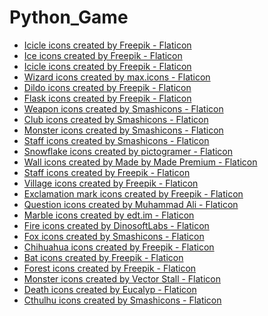 # Python_Game
<ul>
<li> <a href="https://www.flaticon.com/free-icons/icicle" title="icicle icons">Icicle icons created by Freepik - Flaticon</a> </li>
<li> <a href="https://www.flaticon.com/free-icons/ice" title="ice icons">Ice icons created by Freepik - Flaticon</a> </li>
<li> <a href="https://www.flaticon.com/free-icons/icicle" title="icicle icons">Icicle icons created by Freepik - Flaticon</a> </li>
<li> <a href="https://www.flaticon.com/free-icons/wizard" title="wizard icons">Wizard icons created by max.icons - Flaticon</a> </li>
<li> <a href="https://www.flaticon.com/free-icons/dildo" title="dildo icons">Dildo icons created by Freepik - Flaticon</a> </li>
<li> <a href="https://www.flaticon.com/free-icons/flask" title="flask icons">Flask icons created by Freepik - Flaticon</a> </li>
<li> <a href="https://www.flaticon.com/free-icons/weapon" title="weapon icons">Weapon icons created by Smashicons - Flaticon</a> </li>
<li> <a href="https://www.flaticon.com/free-icons/club" title="club icons">Club icons created by Smashicons - Flaticon</a> </li>
<li> <a href="https://www.flaticon.com/free-icons/monster" title="monster icons">Monster icons created by Smashicons - Flaticon</a> </li>
<li> <a href="https://www.flaticon.com/free-icons/staff" title="staff icons">Staff icons created by Smashicons - Flaticon</a> </li>
<li> <a href="https://www.flaticon.com/free-icons/snowflake" title="snowflake icons">Snowflake icons created by pictogramer - Flaticon</a> </li>
<li> <a href="https://www.flaticon.com/free-icons/wall" title="wall icons">Wall icons created by Made by Made Premium - Flaticon</a> </li>
<li> <a href="https://www.flaticon.com/free-icons/staff" title="staff icons">Staff icons created by Freepik - Flaticon</a> </li>
<li> <a href="https://www.flaticon.com/free-icons/village" title="village icons">Village icons created by Freepik - Flaticon</a> </li>
<li> <a href="https://www.flaticon.com/free-icons/exclamation-mark" title="exclamation mark icons">Exclamation mark icons created by Freepik - Flaticon</a> </li>
<li> <a href="https://www.flaticon.com/free-icons/question" title="question icons">Question icons created by Muhammad Ali - Flaticon</a> </li>
<li> <a href="https://www.flaticon.com/free-icons/marble" title="marble icons">Marble icons created by edt.im - Flaticon</a> </li>
<li> <a href="https://www.flaticon.com/free-icons/fire" title="fire icons">Fire icons created by DinosoftLabs - Flaticon</a> </li>
<li> <a href="https://www.flaticon.com/free-icons/fox" title="fox icons">Fox icons created by Smashicons - Flaticon</a> </li>
<li> <a href="https://www.flaticon.com/free-icons/chihuahua" title="Chihuahua icons">Chihuahua icons created by Freepik - Flaticon</a> </li>
<li> <a href="https://www.flaticon.com/free-icons/bat" title="bat icons">Bat icons created by Freepik - Flaticon</a> </li>
<li> <a href="https://www.flaticon.com/free-icons/forest" title="forest icons">Forest icons created by Freepik - Flaticon</a> </li>
<li> <a href="https://www.flaticon.com/free-icons/monster" title="monster icons">Monster icons created by Vector Stall - Flaticon</a> </li>
<li> <a href="https://www.flaticon.com/free-icons/death" title="death icons">Death icons created by Eucalyp - Flaticon</a> </li>
<li> <a href="https://www.flaticon.com/free-icons/cthulhu" title="cthulhu icons">Cthulhu icons created by Smashicons - Flaticon</a> </li>
</ul>


